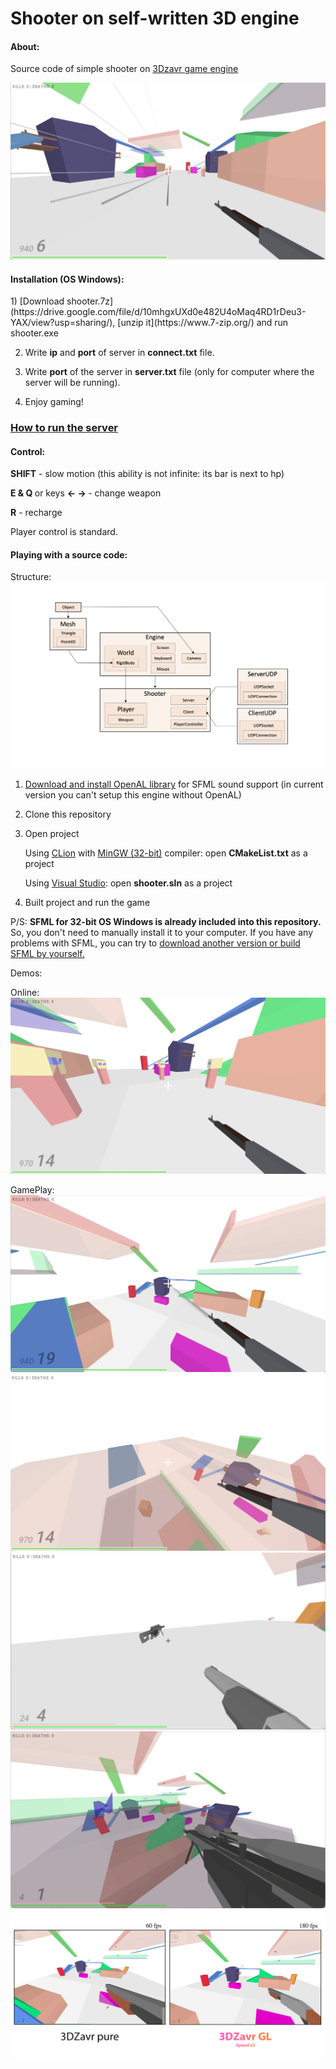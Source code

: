# Shooter on self-written 3D engine

<h4>About:</h4>

Source code of simple shooter on [3Dzavr game engine](https://github.com/vectozavr/3dzavr)

![Project demonstration](img/gamePlay2.png)


<h4>Installation (OS Windows):</h4>
1) [Download shooter.7z](https://drive.google.com/file/d/10mhgxUXd0e482U4oMaq4RD1rDeu3-YAX/view?usp=sharing/), [unzip it](https://www.7-zip.org/) and run shooter.exe


2) Write <b>ip</b> and <b>port</b> of server in <b>connect.txt</b> file.


3) Write <b>port</b> of the server in <b>server.txt</b> file (only for computer where the server will be running).


3) Enjoy gaming!

[<h3>How to run the server</h3>](https://github.com/vectozavr/shooter_server)

<h4>Control:</h4>

<b>SHIFT</b> - slow motion (this ability is not infinite: its bar is next to hp)

<b>E & Q </b> or keys <b> <- -> </b> - change weapon

<b>R</b> - recharge

Player control is standard.

<h4>Playing with a source code:</h4>

Structure:
![Project demonstration](img/structure.png)

1) [Download and install OpenAL library](https://openal.org/downloads/) for SFML sound support (in current version you can't setup this engine without OpenAL)

2) Clone this repository

3) Open project
   
   Using [CLion](https://www.jetbrains.com/clion/) with [MinGW (32-bit)](https://sourceforge.net/projects/mingw-w64/files/Toolchains%20targetting%20Win32/Personal%20Builds/mingw-builds/7.3.0/threads-posix/dwarf/i686-7.3.0-release-posix-dwarf-rt_v5-rev0.7z/download) compiler: open <b>CMakeList.txt</b> as a project

   Using [Visual Studio](https://visualstudio.microsoft.com/ru/): open <b>shooter.sln</b> as a project

4) Built project and run the game

P/S: <b>SFML for 32-bit OS Windows is already included into this repository.</b> So, you don't need to manually install it to your computer. If you have any problems with SFML, you can try to [download another version or build SFML by yourself.](https://www.sfml-dev.org/download.php) 

Demos:

Online:
![Project demonstration](img/gamePlay4.png)

GamePlay:
![Project demonstration](img/gamePlay3.png)
![Project demonstration](img/gamePlay5.png)
![Project demonstration](img/gamePlay6.png)
![Project demonstration](img/gamePlay7.png)
![Project demonstration](img/opengl.png)
